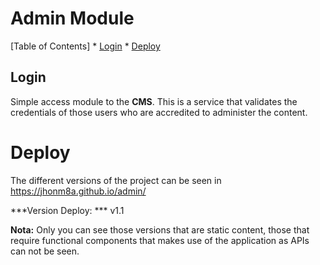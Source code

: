 # Admin Module


 [Table of Contents]
    * [Login](#Login)
    * [Deploy](#Deploy)
## Login

Simple access module to the **CMS**. This is a service that validates the credentials of those users who are accredited to administer the content.

# Deploy
The different versions of the project can be seen in https://jhonm8a.github.io/admin/

***Version Deploy:  *** v1.1

**Nota:** Only you can see those versions that are static content, those that require functional components that makes use of the application as APIs can not be seen.
